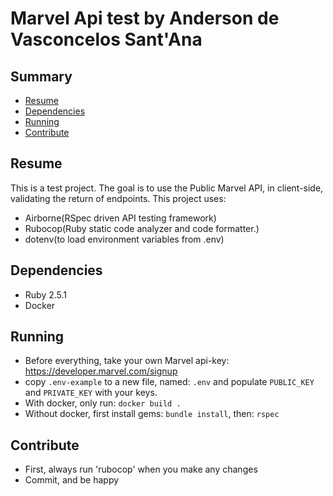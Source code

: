 # Marvel Api test by Anderson de Vasconcelos Sant'Ana

## Summary
- [Resume](#resume)
- [Dependencies](#dependencies)
- [Running](#running)
- [Contribute](#contribute)

## Resume
This is a test project. The goal is to use the Public Marvel API, in client-side, validating the return of endpoints.
This project uses:
* Airborne(RSpec driven API testing framework)
* Rubocop(Ruby static code analyzer and code formatter.)
* dotenv(to load environment variables from .env)

## Dependencies
* Ruby 2.5.1
* Docker

## Running
* Before everything, take your own Marvel api-key: https://developer.marvel.com/signup
* copy `.env-example` to a new file, named: `.env` and populate `PUBLIC_KEY` and `PRIVATE_KEY` with your keys.
* With docker, only run: `docker build .`
* Without docker, first install gems: `bundle install`, then: `rspec`

## Contribute
* First, always run 'rubocop' when you make any changes
* Commit, and be happy
